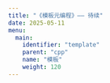 ```yaml
---
title: "《模板元编程》—— 待续"
date: 2025-05-11
menu:
  main:
    identifier: "template"
    parent: "cpp"
    name: "模板"
    weight: 120
---
```






